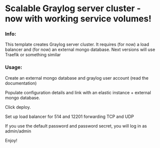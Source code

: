 # Scalable Graylog server cluster - now with working service volumes!


### Info:

 This template creates Graylog server cluster. It requires (for now) a load balancer and (for now) an external mongo database. Next versions will use Traefik or something similar
 
### Usage:

 Create an external mongo database and graylog user account (read the documentation) 
 
 Populate configuration details and link with an elastic instance + external mongo database.
 
 Click deploy.
 
 Set up load balancer for 514 and 12201 forwarding TCP and UDP
 
 If you use the default password and password secret, you will log in as admin/admin
 
 Enjoy!